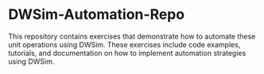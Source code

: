 # DWSim-Automation-Repo
This repository contains exercises that demonstrate how to automate these unit operations using DWSim. These exercises include code examples, tutorials, and documentation on how to implement automation strategies using DWSim.
